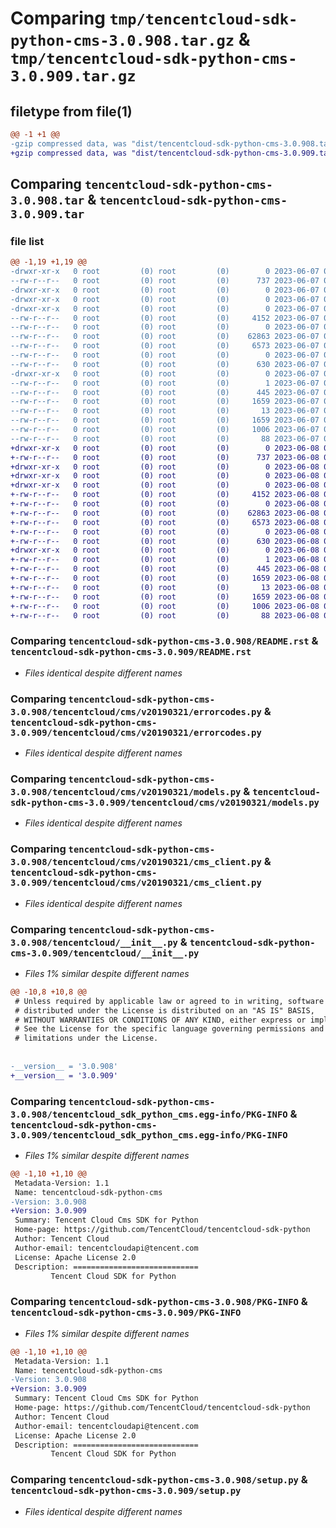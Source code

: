 # Comparing `tmp/tencentcloud-sdk-python-cms-3.0.908.tar.gz` & `tmp/tencentcloud-sdk-python-cms-3.0.909.tar.gz`

## filetype from file(1)

```diff
@@ -1 +1 @@
-gzip compressed data, was "dist/tencentcloud-sdk-python-cms-3.0.908.tar", last modified: Wed Jun  7 00:20:58 2023, max compression
+gzip compressed data, was "dist/tencentcloud-sdk-python-cms-3.0.909.tar", last modified: Thu Jun  8 00:21:40 2023, max compression
```

## Comparing `tencentcloud-sdk-python-cms-3.0.908.tar` & `tencentcloud-sdk-python-cms-3.0.909.tar`

### file list

```diff
@@ -1,19 +1,19 @@
-drwxr-xr-x   0 root         (0) root         (0)        0 2023-06-07 00:20:58.000000 tencentcloud-sdk-python-cms-3.0.908/
--rw-r--r--   0 root         (0) root         (0)      737 2023-06-07 00:20:58.000000 tencentcloud-sdk-python-cms-3.0.908/README.rst
-drwxr-xr-x   0 root         (0) root         (0)        0 2023-06-07 00:20:58.000000 tencentcloud-sdk-python-cms-3.0.908/tencentcloud/
-drwxr-xr-x   0 root         (0) root         (0)        0 2023-06-07 00:20:58.000000 tencentcloud-sdk-python-cms-3.0.908/tencentcloud/cms/
-drwxr-xr-x   0 root         (0) root         (0)        0 2023-06-07 00:20:58.000000 tencentcloud-sdk-python-cms-3.0.908/tencentcloud/cms/v20190321/
--rw-r--r--   0 root         (0) root         (0)     4152 2023-06-07 00:20:58.000000 tencentcloud-sdk-python-cms-3.0.908/tencentcloud/cms/v20190321/errorcodes.py
--rw-r--r--   0 root         (0) root         (0)        0 2023-06-07 00:20:58.000000 tencentcloud-sdk-python-cms-3.0.908/tencentcloud/cms/v20190321/__init__.py
--rw-r--r--   0 root         (0) root         (0)    62863 2023-06-07 00:20:58.000000 tencentcloud-sdk-python-cms-3.0.908/tencentcloud/cms/v20190321/models.py
--rw-r--r--   0 root         (0) root         (0)     6573 2023-06-07 00:20:58.000000 tencentcloud-sdk-python-cms-3.0.908/tencentcloud/cms/v20190321/cms_client.py
--rw-r--r--   0 root         (0) root         (0)        0 2023-06-07 00:20:58.000000 tencentcloud-sdk-python-cms-3.0.908/tencentcloud/cms/__init__.py
--rw-r--r--   0 root         (0) root         (0)      630 2023-06-07 00:20:58.000000 tencentcloud-sdk-python-cms-3.0.908/tencentcloud/__init__.py
-drwxr-xr-x   0 root         (0) root         (0)        0 2023-06-07 00:20:58.000000 tencentcloud-sdk-python-cms-3.0.908/tencentcloud_sdk_python_cms.egg-info/
--rw-r--r--   0 root         (0) root         (0)        1 2023-06-07 00:20:58.000000 tencentcloud-sdk-python-cms-3.0.908/tencentcloud_sdk_python_cms.egg-info/dependency_links.txt
--rw-r--r--   0 root         (0) root         (0)      445 2023-06-07 00:20:58.000000 tencentcloud-sdk-python-cms-3.0.908/tencentcloud_sdk_python_cms.egg-info/SOURCES.txt
--rw-r--r--   0 root         (0) root         (0)     1659 2023-06-07 00:20:58.000000 tencentcloud-sdk-python-cms-3.0.908/tencentcloud_sdk_python_cms.egg-info/PKG-INFO
--rw-r--r--   0 root         (0) root         (0)       13 2023-06-07 00:20:58.000000 tencentcloud-sdk-python-cms-3.0.908/tencentcloud_sdk_python_cms.egg-info/top_level.txt
--rw-r--r--   0 root         (0) root         (0)     1659 2023-06-07 00:20:58.000000 tencentcloud-sdk-python-cms-3.0.908/PKG-INFO
--rw-r--r--   0 root         (0) root         (0)     1006 2023-06-07 00:20:58.000000 tencentcloud-sdk-python-cms-3.0.908/setup.py
--rw-r--r--   0 root         (0) root         (0)       88 2023-06-07 00:20:58.000000 tencentcloud-sdk-python-cms-3.0.908/setup.cfg
+drwxr-xr-x   0 root         (0) root         (0)        0 2023-06-08 00:21:40.000000 tencentcloud-sdk-python-cms-3.0.909/
+-rw-r--r--   0 root         (0) root         (0)      737 2023-06-08 00:21:39.000000 tencentcloud-sdk-python-cms-3.0.909/README.rst
+drwxr-xr-x   0 root         (0) root         (0)        0 2023-06-08 00:21:40.000000 tencentcloud-sdk-python-cms-3.0.909/tencentcloud/
+drwxr-xr-x   0 root         (0) root         (0)        0 2023-06-08 00:21:40.000000 tencentcloud-sdk-python-cms-3.0.909/tencentcloud/cms/
+drwxr-xr-x   0 root         (0) root         (0)        0 2023-06-08 00:21:40.000000 tencentcloud-sdk-python-cms-3.0.909/tencentcloud/cms/v20190321/
+-rw-r--r--   0 root         (0) root         (0)     4152 2023-06-08 00:21:39.000000 tencentcloud-sdk-python-cms-3.0.909/tencentcloud/cms/v20190321/errorcodes.py
+-rw-r--r--   0 root         (0) root         (0)        0 2023-06-08 00:21:39.000000 tencentcloud-sdk-python-cms-3.0.909/tencentcloud/cms/v20190321/__init__.py
+-rw-r--r--   0 root         (0) root         (0)    62863 2023-06-08 00:21:39.000000 tencentcloud-sdk-python-cms-3.0.909/tencentcloud/cms/v20190321/models.py
+-rw-r--r--   0 root         (0) root         (0)     6573 2023-06-08 00:21:39.000000 tencentcloud-sdk-python-cms-3.0.909/tencentcloud/cms/v20190321/cms_client.py
+-rw-r--r--   0 root         (0) root         (0)        0 2023-06-08 00:21:39.000000 tencentcloud-sdk-python-cms-3.0.909/tencentcloud/cms/__init__.py
+-rw-r--r--   0 root         (0) root         (0)      630 2023-06-08 00:21:39.000000 tencentcloud-sdk-python-cms-3.0.909/tencentcloud/__init__.py
+drwxr-xr-x   0 root         (0) root         (0)        0 2023-06-08 00:21:40.000000 tencentcloud-sdk-python-cms-3.0.909/tencentcloud_sdk_python_cms.egg-info/
+-rw-r--r--   0 root         (0) root         (0)        1 2023-06-08 00:21:40.000000 tencentcloud-sdk-python-cms-3.0.909/tencentcloud_sdk_python_cms.egg-info/dependency_links.txt
+-rw-r--r--   0 root         (0) root         (0)      445 2023-06-08 00:21:40.000000 tencentcloud-sdk-python-cms-3.0.909/tencentcloud_sdk_python_cms.egg-info/SOURCES.txt
+-rw-r--r--   0 root         (0) root         (0)     1659 2023-06-08 00:21:40.000000 tencentcloud-sdk-python-cms-3.0.909/tencentcloud_sdk_python_cms.egg-info/PKG-INFO
+-rw-r--r--   0 root         (0) root         (0)       13 2023-06-08 00:21:40.000000 tencentcloud-sdk-python-cms-3.0.909/tencentcloud_sdk_python_cms.egg-info/top_level.txt
+-rw-r--r--   0 root         (0) root         (0)     1659 2023-06-08 00:21:40.000000 tencentcloud-sdk-python-cms-3.0.909/PKG-INFO
+-rw-r--r--   0 root         (0) root         (0)     1006 2023-06-08 00:21:39.000000 tencentcloud-sdk-python-cms-3.0.909/setup.py
+-rw-r--r--   0 root         (0) root         (0)       88 2023-06-08 00:21:40.000000 tencentcloud-sdk-python-cms-3.0.909/setup.cfg
```

### Comparing `tencentcloud-sdk-python-cms-3.0.908/README.rst` & `tencentcloud-sdk-python-cms-3.0.909/README.rst`

 * *Files identical despite different names*

### Comparing `tencentcloud-sdk-python-cms-3.0.908/tencentcloud/cms/v20190321/errorcodes.py` & `tencentcloud-sdk-python-cms-3.0.909/tencentcloud/cms/v20190321/errorcodes.py`

 * *Files identical despite different names*

### Comparing `tencentcloud-sdk-python-cms-3.0.908/tencentcloud/cms/v20190321/models.py` & `tencentcloud-sdk-python-cms-3.0.909/tencentcloud/cms/v20190321/models.py`

 * *Files identical despite different names*

### Comparing `tencentcloud-sdk-python-cms-3.0.908/tencentcloud/cms/v20190321/cms_client.py` & `tencentcloud-sdk-python-cms-3.0.909/tencentcloud/cms/v20190321/cms_client.py`

 * *Files identical despite different names*

### Comparing `tencentcloud-sdk-python-cms-3.0.908/tencentcloud/__init__.py` & `tencentcloud-sdk-python-cms-3.0.909/tencentcloud/__init__.py`

 * *Files 1% similar despite different names*

```diff
@@ -10,8 +10,8 @@
 # Unless required by applicable law or agreed to in writing, software
 # distributed under the License is distributed on an "AS IS" BASIS,
 # WITHOUT WARRANTIES OR CONDITIONS OF ANY KIND, either express or implied.
 # See the License for the specific language governing permissions and
 # limitations under the License.
 
 
-__version__ = '3.0.908'
+__version__ = '3.0.909'
```

### Comparing `tencentcloud-sdk-python-cms-3.0.908/tencentcloud_sdk_python_cms.egg-info/PKG-INFO` & `tencentcloud-sdk-python-cms-3.0.909/tencentcloud_sdk_python_cms.egg-info/PKG-INFO`

 * *Files 1% similar despite different names*

```diff
@@ -1,10 +1,10 @@
 Metadata-Version: 1.1
 Name: tencentcloud-sdk-python-cms
-Version: 3.0.908
+Version: 3.0.909
 Summary: Tencent Cloud Cms SDK for Python
 Home-page: https://github.com/TencentCloud/tencentcloud-sdk-python
 Author: Tencent Cloud
 Author-email: tencentcloudapi@tencent.com
 License: Apache License 2.0
 Description: ============================
         Tencent Cloud SDK for Python
```

### Comparing `tencentcloud-sdk-python-cms-3.0.908/PKG-INFO` & `tencentcloud-sdk-python-cms-3.0.909/PKG-INFO`

 * *Files 1% similar despite different names*

```diff
@@ -1,10 +1,10 @@
 Metadata-Version: 1.1
 Name: tencentcloud-sdk-python-cms
-Version: 3.0.908
+Version: 3.0.909
 Summary: Tencent Cloud Cms SDK for Python
 Home-page: https://github.com/TencentCloud/tencentcloud-sdk-python
 Author: Tencent Cloud
 Author-email: tencentcloudapi@tencent.com
 License: Apache License 2.0
 Description: ============================
         Tencent Cloud SDK for Python
```

### Comparing `tencentcloud-sdk-python-cms-3.0.908/setup.py` & `tencentcloud-sdk-python-cms-3.0.909/setup.py`

 * *Files identical despite different names*


